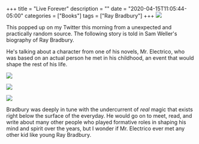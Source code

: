 +++
title = "Live Forever"
description = ""
date = "2020-04-15T11:05:44-05:00"
categories = ["Books"]
tags = ["Ray Bradbury"]
+++
![](https://res.cloudinary.com/tobyblog/image/upload/v1586966702/img/IMG_6769.jpg)

This popped up on my Twitter this morning from a unexpected and practically random source. The following story is told in Sam Weller's biography of Ray Bradbury.

<!--more-->
He's talking about a character from one of his novels, Mr. Electrico, who was based on an actual person he met in his childhood, an event that would shape the rest of his life.

![](https://res.cloudinary.com/tobyblog/image/upload/v1586966310/img/IMG_6764.png)

![](https://res.cloudinary.com/tobyblog/image/upload/v1586966300/img/IMG_6765.png)

![](https://res.cloudinary.com/tobyblog/image/upload/v1586966293/img/IMG_6766.png)

Bradbury was deeply in tune with the undercurrent of *real* magic that exists right below the surface of the everyday. He would go on to meet, read, and write about many other people who played formative roles in shaping his mind and spirit over the years, but I wonder if Mr. Electrico ever met any other kid like young Ray Bradbury.